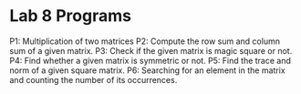 # Lab 8 Programs

P1: Multiplication of two matrices
P2: Compute the row sum and column sum of a given matrix.
P3: Check if the given matrix is magic square or not.
P4: Find whether a given matrix is symmetric or not.
P5: Find the trace and norm of a given square matrix.
P6: Searching for an element in the matrix and counting the number of its occurrences.